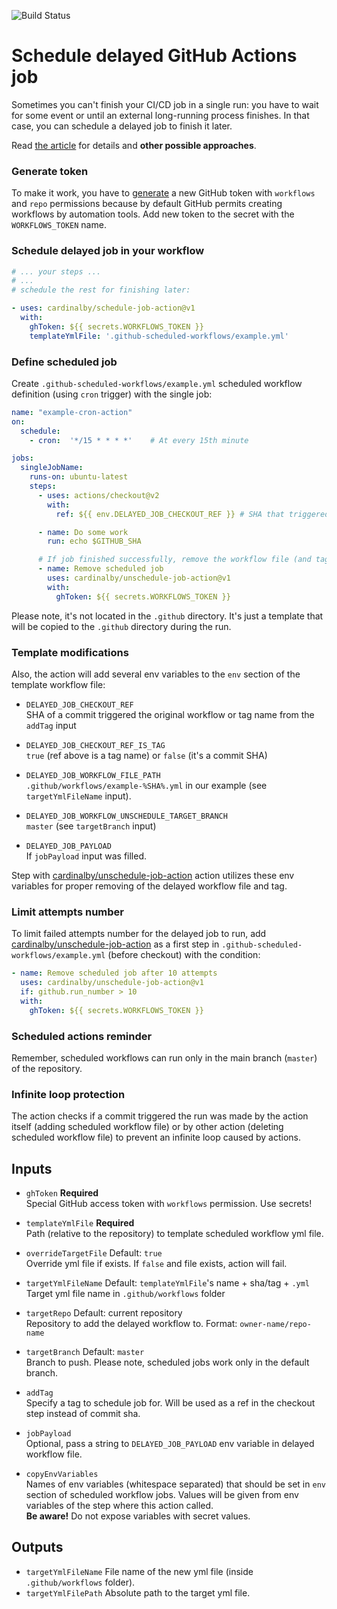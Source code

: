 ![Build Status](https://github.com/cardinalby/schedule-job-action/workflows/build-test/badge.svg)

# Schedule delayed GitHub Actions job

Sometimes you can't finish your CI/CD job in a single run: you have to wait for some event or 
until an external long-running process finishes. In that case, you can schedule a delayed job 
to finish it later. 

Read [the article](https://cardinalby.github.io/blog/post/github-actions/implementing-deferred-steps/) for details
and **other possible approaches**.

### Generate token
To make it work, you have to 
[generate](https://github.com/settings/tokens) a new GitHub token with `workflows` and `repo` 
permissions because by default GitHub permits creating workflows by automation tools. Add new token to
the secret with the `WORKFLOWS_TOKEN` name.

### Schedule delayed job in your workflow
```yaml
# ... your steps ...
# ...
# schedule the rest for finishing later:

- uses: cardinalby/schedule-job-action@v1
  with:
    ghToken: ${{ secrets.WORKFLOWS_TOKEN }}
    templateYmlFile: '.github-scheduled-workflows/example.yml'
```

### Define scheduled job
Create `.github-scheduled-workflows/example.yml` scheduled workflow definition (using `cron` trigger) with the 
single job:

```yaml
name: "example-cron-action"
on:
  schedule:
    - cron:  '*/15 * * * *'    # At every 15th minute

jobs:
  singleJobName:
    runs-on: ubuntu-latest
    steps:
      - uses: actions/checkout@v2
        with:
          ref: ${{ env.DELAYED_JOB_CHECKOUT_REF }} # SHA that triggered your original job 

      - name: Do some work
        run: echo $GITHUB_SHA

      # If job finished successfully, remove the workflow file (and tag if necessary)
      - name: Remove scheduled job
        uses: cardinalby/unschedule-job-action@v1
        with:
          ghToken: ${{ secrets.WORKFLOWS_TOKEN }} 
``` 
 
Please note, it's not located in the `.github` directory. It's just a template that will
be copied to the `.github` directory during the run. 

### Template modifications
Also, the action will add several env variables to the `env` section of the template workflow file:

* `DELAYED_JOB_CHECKOUT_REF`<br>
SHA of a commit triggered the original workflow or tag name from the  `addTag` input

* `DELAYED_JOB_CHECKOUT_REF_IS_TAG`<br>
`true` (ref above is a tag name) or `false` (it's a commit SHA)

* `DELAYED_JOB_WORKFLOW_FILE_PATH`<br> 
`.github/workflows/example-%SHA%.yml` in our example (see `targetYmlFileName` input).

* `DELAYED_JOB_WORKFLOW_UNSCHEDULE_TARGET_BRANCH`<br>
`master` (see `targetBranch` input)

* `DELAYED_JOB_PAYLOAD`<br>
If `jobPayload` input was filled.

Step with [cardinalby/unschedule-job-action](https://github.com/cardinalby/unschedule-job-action/) action
utilizes these env variables for proper removing of the delayed workflow file and tag. 

### Limit attempts number
To limit failed attempts number for the delayed job to run, add 
[cardinalby/unschedule-job-action](https://github.com/cardinalby/unschedule-job-action/)
as a first step in `.github-scheduled-workflows/example.yml` (before checkout) with the condition:

```yaml
- name: Remove scheduled job after 10 attempts
  uses: cardinalby/unschedule-job-action@v1
  if: github.run_number > 10
  with:
    ghToken: ${{ secrets.WORKFLOWS_TOKEN }} 
```

### Scheduled actions reminder

Remember, scheduled workflows can run only in the main branch (`master`) of the repository. 

### Infinite loop protection

The action checks if a commit triggered the run was made by the action itself (adding 
scheduled workflow file) or by other action (deleting scheduled workflow file) to prevent
an infinite loop caused by actions.

## Inputs

* `ghToken` **Required**<br>
Special GitHub access token with `workflows` permission. Use secrets!

* `templateYmlFile` **Required**<br>
Path (relative to the repository) to template scheduled workflow yml file.

* `overrideTargetFile` Default: `true`<br>
Override yml file if exists. If `false` and file exists, action will fail.

* `targetYmlFileName` Default: `templateYmlFile`'s name + sha/tag + `.yml`<br>
Target yml file name in `.github/workflows` folder

* `targetRepo` Default: current repository<br>
Repository to add the delayed workflow to. Format: `owner-name/repo-name`

* `targetBranch` Default: `master`<br>
Branch to push. Please note, scheduled jobs work only in the default branch.

* `addTag`<br>
Specify a tag to schedule job for. Will be used as a ref in the checkout step instead of commit sha.

* `jobPayload`<br>
Optional, pass a string to `DELAYED_JOB_PAYLOAD` env variable in delayed workflow file.

* `copyEnvVariables`<br>
Names of env variables (whitespace separated) that should be set in `env` section of scheduled workflow jobs. Values
will be given from env variables of the step where this action called. <br>
**Be aware!** Do not expose variables with secret values. 

## Outputs

* `targetYmlFileName` File name of the new yml file (inside `.github/workflows` folder).
* `targetYmlFilePath` Absolute path to the target yml file.